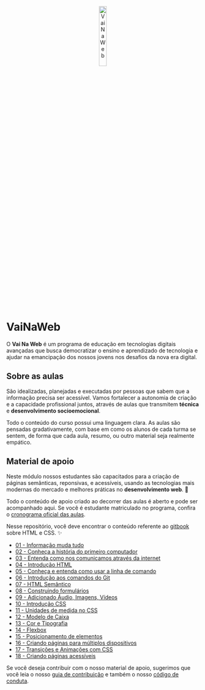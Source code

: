 <p align="center">
  <img src="http://www.vainaweb.com.br/assets/logo.svg" width="20%" alt="VaiNaWeb">
</p>

# VaiNaWeb

O **Vai Na Web** é um programa de educação em tecnologias digitais avançadas que busca democratizar o ensino e aprendizado de tecnologia e ajudar na emancipação dos nossos jovens nos desafios da nova era digital.

## Sobre as aulas

São idealizadas, planejadas e executadas por pessoas que sabem que a informação precisa ser acessível. Vamos fortalecer a autonomia de criação e a capacidade profissional juntos, através de aulas que transmitem **técnica** e **desenvolvimento socioemocional**.

Todo o conteúdo do curso possui uma linguagem clara. As aulas são pensadas gradativamente, com base em como os alunos de cada turma se sentem, de forma que cada aula, resumo, ou outro material seja realmente empático.

## Material de apoio

Neste módulo nossos estudantes são capacitados para a criação de páginas semânticas, reponsivas, e acessíveis, usando as tecnologias mais modernas do mercado e melhores práticas no **desenvolvimento web**. :rocket:

Todo o conteúdo de apoio criado ao decorrer das aulas é aberto e pode ser acompanhado aqui. Se você é estudante matriculado no programa, confira o [cronograma oficial das aulas](https://docs.google.com/document/d/105rl_wwvvyoIO2EDXPLd5T1HeKxWszM4iZIN91lvt5g/edit?usp=sharing). 

Nesse repositório, você deve encontrar o conteúdo referente ao [gitbook](https://vainaweb.gitbooks.io/primeiros-passos-web) sobre HTML e CSS. :sparkles:

* [01 - Informação muda tudo](capitulos/01/aula.md)
* [02 - Conheça a história do primeiro computador](capitulos/02/aula.md)
* [03 - Entenda como nos comunicamos através da internet](capitulos/03/aula.md)
* [04 - Introdução HTML](capitulos/04/aula.md)
* [05 - Conheça e entenda como usar a linha de comando](capitulos/05/aula.md)
* [06 - Introdução aos comandos do Git](capitulos/06/aula.md)
* [07 - HTML Semântico](capitulos/07/aula.md)
* [08 - Construindo formulários](capitulos/08/aula.md)
* [09 - Adicionado Áudio, Imagens, Vídeos](capitulos/09/aula.md)
* [10 - Introdução CSS](capitulos/10/aula.md)
* [11 - Unidades de medida no CSS](capitulos/11/aula.md)
* [12 - Modelo de Caixa](capitulos/12/aula.md)
* [13 - Cor e Tipografia](capitulos/13/aula.md)
* [14 - Flexbox](capitulos/14/aula.md)
* [15 - Posicionamento de elementos](capitulos/15/aula.md)
* [16 - Criando páginas para múltiplos dispositivos](capitulos/16/aula.md)
* [17 - Transições e Animações com CSS](capitulos/17/aula.md)
* [18 - Criando páginas acessíveis](capitulos/18/aula.md)

Se você deseja contribuir com o nosso material de apoio, sugerimos que você leia o nosso [guia de contribuição](CONTRIBUTING.md) e também o nosso [código de conduta](CODE_OF_CONDUCT.md).
